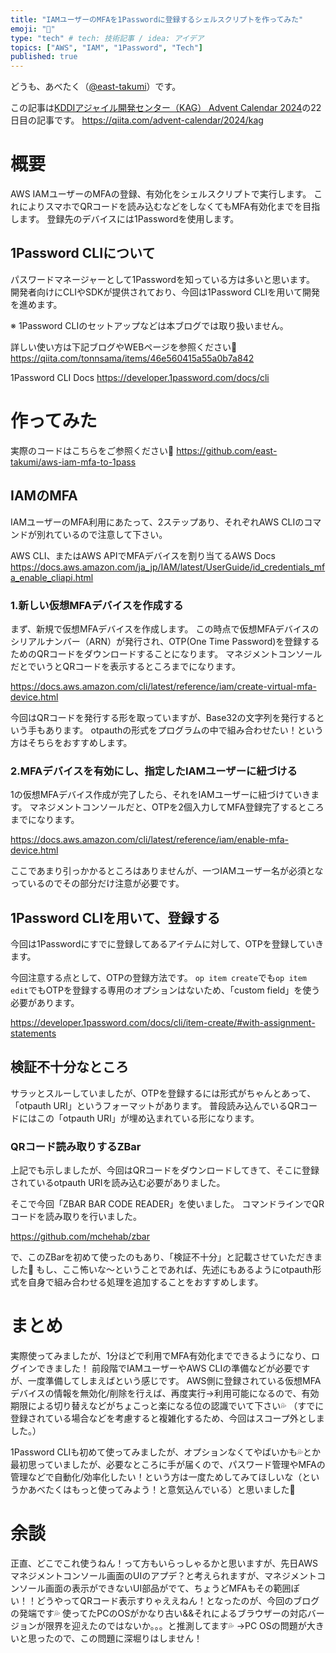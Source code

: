 ```yaml
---
title: "IAMユーザーのMFAを1Passwordに登録するシェルスクリプトを作ってみた"
emoji: "📱"
type: "tech" # tech: 技術記事 / idea: アイデア
topics: ["AWS", "IAM", "1Password", "Tech"]
published: true
---
```


どうも、あべたく（[@east-takumi](https://x.com/east_takumi)）です。


この記事は[KDDIアジャイル開発センター（KAG） Advent Calendar 2024](https://qiita.com/advent-calendar/2024/kag)の22日目の記事です。
https://qiita.com/advent-calendar/2024/kag

# 概要
AWS IAMユーザーのMFAの登録、有効化をシェルスクリプトで実行します。
これによりスマホでQRコードを読み込むなどをしなくてもMFA有効化までを目指します。
登録先のデバイスには1Passwordを使用します。

## 1Password CLIについて
パスワードマネージャーとして1Passwordを知っている方は多いと思います。
開発者向けにCLIやSDKが提供されており、今回は1Password CLIを用いて開発を進めます。

※ 1Password CLIのセットアップなどは本ブログでは取り扱いません。

詳しい使い方は下記ブログやWEBページを参照ください👀
https://qiita.com/tonnsama/items/46e560415a55a0b7a842

1Password CLI Docs
https://developer.1password.com/docs/cli


# 作ってみた

実際のコードはこちらをご参照ください👀
https://github.com/east-takumi/aws-iam-mfa-to-1pass

## IAMのMFA
IAMユーザーのMFA利用にあたって、2ステップあり、それぞれAWS CLIのコマンドが別れているので注意して下さい。

AWS CLI、またはAWS APIでMFAデバイスを割り当てるAWS Docs
https://docs.aws.amazon.com/ja_jp/IAM/latest/UserGuide/id_credentials_mfa_enable_cliapi.html

### 1.新しい仮想MFAデバイスを作成する
まず、新規で仮想MFAデバイスを作成します。
この時点で仮想MFAデバイスのシリアルナンバー（ARN）が発行され、OTP(One Time Password)を登録するためのQRコードをダウンロードすることになります。
マネジメントコンソールだとでいうとQRコードを表示するところまでになります。

https://docs.aws.amazon.com/cli/latest/reference/iam/create-virtual-mfa-device.html

今回はQRコードを発行する形を取っていますが、Base32の文字列を発行するという手もあります。
otpauthの形式をプログラムの中で組み合わせたい！という方はそちらをおすすめします。

### 2.MFAデバイスを有効にし、指定したIAMユーザーに紐づける
1の仮想MFAデバイス作成が完了したら、それをIAMユーザーに紐づけていきます。
マネジメントコンソールだと、OTPを2個入力してMFA登録完了するところまでになります。

https://docs.aws.amazon.com/cli/latest/reference/iam/enable-mfa-device.html

ここであまり引っかかるところはありませんが、一つIAMユーザー名が必須となっているのでその部分だけ注意が必要です。

## 1Password CLIを用いて、登録する
今回は1Passwordにすでに登録してあるアイテムに対して、OTPを登録していきます。

今回注意する点として、OTPの登録方法です。
`op item create`でも`op item edit`でもOTPを登録する専用のオプションはないため、「custom field」を使う必要があります。

https://developer.1password.com/docs/cli/item-create/#with-assignment-statements

## 検証不十分なところ
サラッとスルーしていましたが、OTPを登録するには形式がちゃんとあって、「otpauth URI」というフォーマットがあります。
普段読み込んでいるQRコードにはこの「otpauth URI」が埋め込まれている形になります。

### QRコード読み取りするZBar
上記でも示しましたが、今回はQRコードをダウンロードしてきて、そこに登録されているotpauth URIを読み込む必要がありました。

そこで今回「ZBAR BAR CODE READER」を使いました。
コマンドラインでQRコードを読み取りを行いました。

https://github.com/mchehab/zbar

で、このZBarを初めて使ったのもあり、「検証不十分」と記載させていただきました🙏
もし、ここ怖いな〜ということであれば、先述にもあるようにotpauth形式を自身で組み合わせる処理を追加することをおすすめします。

# まとめ

実際使ってみましたが、1分ほどで利用でMFA有効化までできるようになり、ログインできました！
前段階でIAMユーザーやAWS CLIの準備などが必要ですが、一度準備してしまえばという感じです。
AWS側に登録されている仮想MFAデバイスの情報を無効化/削除を行えば、再度実行→利用可能になるので、有効期限による切り替えなどがちょこっと楽になる位の認識でいて下さい💦
（すでに登録されている場合などを考慮すると複雑化するため、今回はスコープ外としました。）

1Password CLIも初めて使ってみましたが、オプションなくてやばいかも💦とか最初思っていましたが、必要なところに手が届くので、パスワード管理やMFAの管理などで自動化/効率化したい！という方は一度ためしてみてほしいな（というかあべたくはもっと使ってみよう！と意気込んでいる）と思いました👀

# 余談
正直、どこでこれ使うねん！って方もいらっしゃるかと思いますが、先日AWS マネジメントコンソール画面のUIのアプデ？と考えられますが、マネジメントコンソール画面の表示ができないUI部品がでて、ちょうどMFAもその範囲ぽい！！どうやってQRコード表示すりゃええねん！となったのが、今回のブログの発端です💦
使ってたPCのOSがかなり古い&&それによるブラウザーの対応バージョンが限界を迎えたのではないか。。。と推測してます💦
→PC OSの問題が大きいと思ったので、この問題に深堀りはしません！

